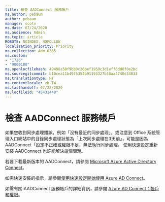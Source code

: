 ```yaml
---
title: 檢查 AADConnect 服務帳戶
ms.author: pebaum
author: pebaum
manager: scotv
ms.date: 07/24/2020
ms.audience: Admin
ms.topic: article
ROBOTS: NOINDEX, NOFOLLOW
localization_priority: Priority
ms.collection: Adm_O365
ms.custom:
- "1726"
- "9000180"
ms.openlocfilehash: 49498a50f9bb0c26bef1959c3d1eff6dd8f0e2bc
ms.sourcegitcommit: b10cea11b4975354b91193327b58aa4740d34833
ms.translationtype: HT
ms.contentlocale: zh-TW
ms.lasthandoff: 07/28/2020
ms.locfileid: "45431448"
---
```

# <a name="check-the-aadconnect-service-accounts"></a>檢查 AADConnect 服務帳戶

如果您收到同步處理錯誤，例如「沒有最近的同步處理」，或注意到 Office 系統管理入口網站中的目錄同步處理狀態為「上次同步處理在3天前」，可能是因為 AADConnect「設定不正確或權限不足，無法執行同步處理。 使用快速設定重新安裝 AADConnect 也許能解決這個問題。

若要下載最新版本的 AADConnect，請參閱 [Microsoft Azure Active Directory Connect](https://go.microsoft.com/fwlink/?LinkId=615771)。

如需快速安裝的指示，請參閱[使用快速設定開始使用 Azure AD Connect](https://docs.microsoft.com/azure/active-directory/hybrid/how-to-connect-install-express)。

如需有關 AADConnect 服務帳戶的詳細資訊，請參閱 [Azure AD Connect：帳戶和權限](https://docs.microsoft.com/azure/active-directory/hybrid/reference-connect-accounts-permissions)。